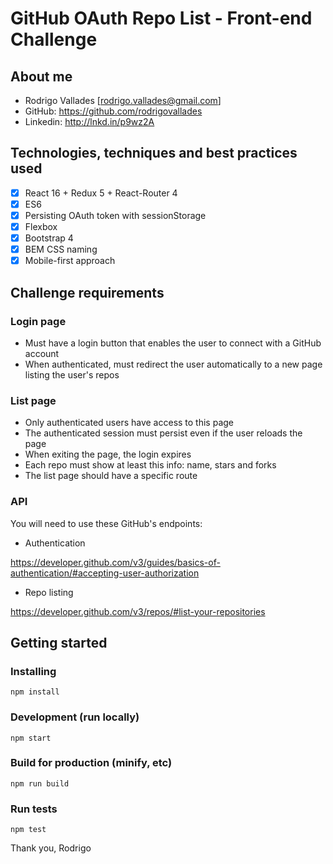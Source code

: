 # GitHub OAuth Repo List - Front-end Challenge

## About me

  - Rodrigo Vallades [rodrigo.vallades@gmail.com]
  - GitHub: https://github.com/rodrigovallades
  - Linkedin: http://lnkd.in/p9wz2A

## Technologies, techniques and best practices used

- [x] React 16 + Redux 5 + React-Router 4
- [x] ES6
- [x] Persisting OAuth token with sessionStorage
- [x] Flexbox
- [x] Bootstrap 4
- [x] BEM CSS naming
- [x] Mobile-first approach

## Challenge requirements

### Login page

- Must have a login button that enables the user to connect with a GitHub account
- When authenticated, must redirect the user automatically to a new page listing the user's repos

### List page

- Only authenticated users have access to this page
- The authenticated session must persist even if the user reloads the page
- When exiting the page, the login expires
- Each repo must show at least this info: name, stars and forks
- The list page should have a specific route

### API

You will need to use these GitHub's endpoints:

- Authentication

https://developer.github.com/v3/guides/basics-of-authentication/#accepting-user-authorization

- Repo listing

https://developer.github.com/v3/repos/#list-your-repositories


## Getting started

### Installing
```
npm install
```

### Development (run locally)
```
npm start
```

### Build for production (minify, etc)
```
npm run build
```

### Run tests
```
npm test
```


Thank you,
Rodrigo
